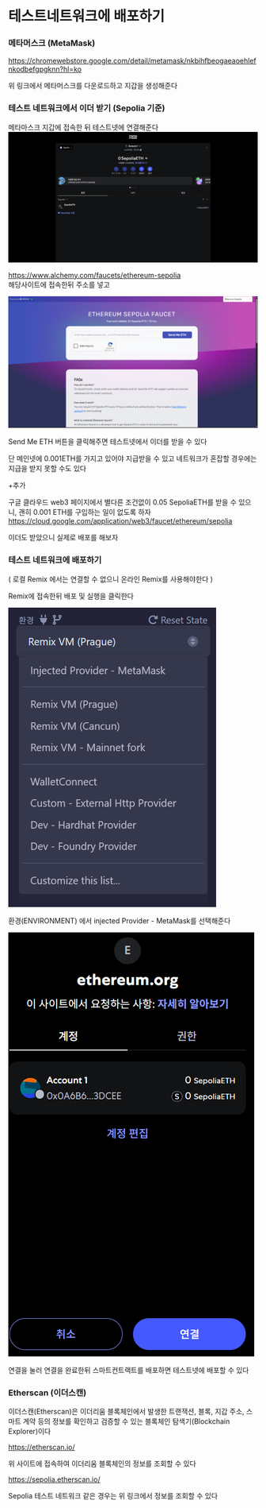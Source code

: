 # 테스트네트워크에 배포하기
### 메타머스크 (MetaMask)
https://chromewebstore.google.com/detail/metamask/nkbihfbeogaeaoehlefnkodbefgpgknn?hl=ko

위 링크에서 메타머스크를 다운로드하고 지갑을 생성해준다

### 테스트 네트워크에서 이더 받기 (Sepolia 기준)

메타마스크 지갑에 접속한 뒤 테스트넷에 연결해준다
![alt text](../Images/testNetwork.png)

https://www.alchemy.com/faucets/ethereum-sepolia<br>
해당사이트에 접속한뒤 주소를 넣고 

![alt text](../Images/testNetwork_1.png)

Send Me ETH 버튼을 클릭해주면 테스트넷에서 이더를 받을 수 있다 

단 메인넷에 0.001ETH를 가지고 있어야 지급받을 수 있고 네트워크가 혼잡할 경우에는 지급을 받지 못할 수도 있다

+추가

구글 클라우드 web3 페이지에서 별다른 조건없이 0.05 SepoliaETH를 받을 수 있으니, 괜히 0.001 ETH를 구입하는 일이 없도록 하자 
https://cloud.google.com/application/web3/faucet/ethereum/sepolia

이더도 받았으니 실제로 배포를 해보자

### 테스트 네트워크에 배포하기

( 로컬 Remix 에서는 연결할 수 없으니 온라인 Remix를 사용해야한다 )

Remix에 접속한뒤 배포 및 실행을 클릭한다

![alt text](../Images/testNetwork_3.png)

환경(ENVIRONMENT) 에서 injected Provider - MetaMask를 선택해준다

![alt text](../Images/testNetwork_2.png)

연결을 눌러 연결을 완료한뒤 스마트컨트랙트를 배포하면 
테스트넷에 배포할 수 있다
### Etherscan (이더스캔)

이더스캔(Etherscan)은 이더리움 블록체인에서 발생한 트랜잭션, 블록, 지갑 주소, 스마트 계약 등의 정보를 확인하고 검증할 수 있는 블록체인 탐색기(Blockchain Explorer)이다

https://etherscan.io/

위 사이트에 접속하여 이더리움 블록체인의 정보를 조회할 수 있다

https://sepolia.etherscan.io/

Sepolia 테스트 네트워크 같은 경우는 위 링크에서 정보를 조회할 수 있다